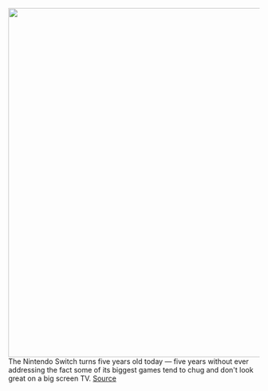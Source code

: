 <img src='https://cdn.vox-cdn.com/thumbor/W8USSEXdNcV7wKKVedcQRIh5l5Q=/0x0:2160x1440/1200x800/filters:focal(908x548:1252x892)/cdn.vox-cdn.com/uploads/chorus_image/image/70574026/switch_oled.0.jpg' width='700px' /><br/>
The Nintendo Switch turns five years old today — five years without ever addressing the fact some of its biggest games tend to chug and don't look great on a big screen TV.
<a href='https://www.theverge.com/22959533/steam-deck-fsr-upscaling-nintendo-switch-pro-dlss'> Source <a/>